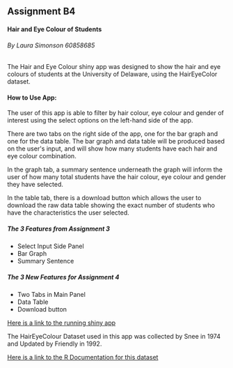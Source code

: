 ## Assignment B4
#### Hair and Eye Colour of Students 

###### By Laura Simonson 60858685

The Hair and Eye Colour shiny app was designed to show the hair and eye colours of students at the University of Delaware, using the HairEyeColor dataset. 

#### How to Use App:
The user of this app is able to filter by hair colour, eye colour and gender of interest using the select options on the left-hand side of the app. 

There are two tabs on the right side of the app, one for the bar graph and one for the data table. The bar graph and data table will be produced based on the user's input, and will show how many students have each hair and eye colour combination. 

In the graph tab, a summary sentence underneath the graph will inform the user of how many total students have the hair colour, eye colour and gender they have selected. 

In the table tab, there is a download button which allows the user to download the raw data table showing the exact number of students who have the characteristics the user selected. 

##### The 3 Features from Assignment 3
* Select Input Side Panel
* Bar Graph 
* Summary Sentence 

##### The 3 New Features for Assignment 4
* Two Tabs in Main Panel
* Data Table
* Download button


[Here is a link to the running shiny app](https://lsimonson.shinyapps.io/AssigmentB4/)

The HairEyeColour Dataset used in this app was collected by Snee in 1974 and Updated by Friendly in 1992. 

[Here is a link to the R Documentation for this dataset](https://stat.ethz.ch/R-manual/R-devel/library/datasets/html/HairEyeColor.html)
